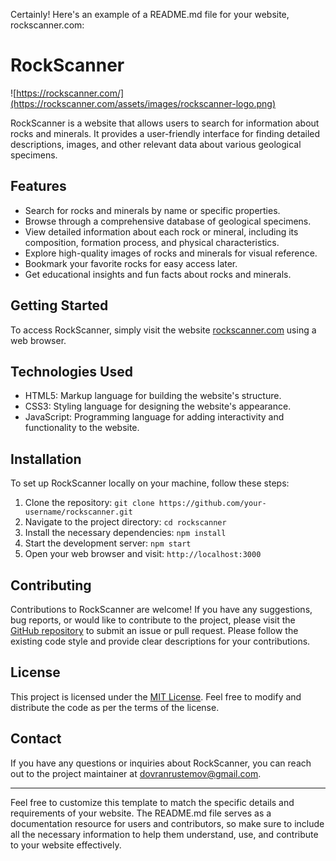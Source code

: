 Certainly! Here's an example of a README.md file for your website, rockscanner.com:

# RockScanner

![https://rockscanner.com/](https://rockscanner.com/assets/images/rockscanner-logo.png)

RockScanner is a website that allows users to search for information about rocks and minerals. It provides a user-friendly interface for finding detailed descriptions, images, and other relevant data about various geological specimens.

## Features

- Search for rocks and minerals by name or specific properties.
- Browse through a comprehensive database of geological specimens.
- View detailed information about each rock or mineral, including its composition, formation process, and physical characteristics.
- Explore high-quality images of rocks and minerals for visual reference.
- Bookmark your favorite rocks for easy access later.
- Get educational insights and fun facts about rocks and minerals.

## Getting Started

To access RockScanner, simply visit the website [rockscanner.com](https://rockscanner.com/) using a web browser.

## Technologies Used

- HTML5: Markup language for building the website's structure.
- CSS3: Styling language for designing the website's appearance.
- JavaScript: Programming language for adding interactivity and functionality to the website.

## Installation

To set up RockScanner locally on your machine, follow these steps:

1. Clone the repository: `git clone https://github.com/your-username/rockscanner.git`
2. Navigate to the project directory: `cd rockscanner`
3. Install the necessary dependencies: `npm install`
4. Start the development server: `npm start`
5. Open your web browser and visit: `http://localhost:3000`

## Contributing

Contributions to RockScanner are welcome! If you have any suggestions, bug reports, or would like to contribute to the project, please visit the [GitHub repository](https://github.com/your-username/rockscanner) to submit an issue or pull request. Please follow the existing code style and provide clear descriptions for your contributions.

## License

This project is licensed under the [MIT License](https://opensource.org/licenses/MIT). Feel free to modify and distribute the code as per the terms of the license.

## Contact

If you have any questions or inquiries about RockScanner, you can reach out to the project maintainer at [dovranrustemov@gmail.com](mailto:dovranrustemov@gmail.com).

---

Feel free to customize this template to match the specific details and requirements of your website. The README.md file serves as a documentation resource for users and contributors, so make sure to include all the necessary information to help them understand, use, and contribute to your website effectively.
